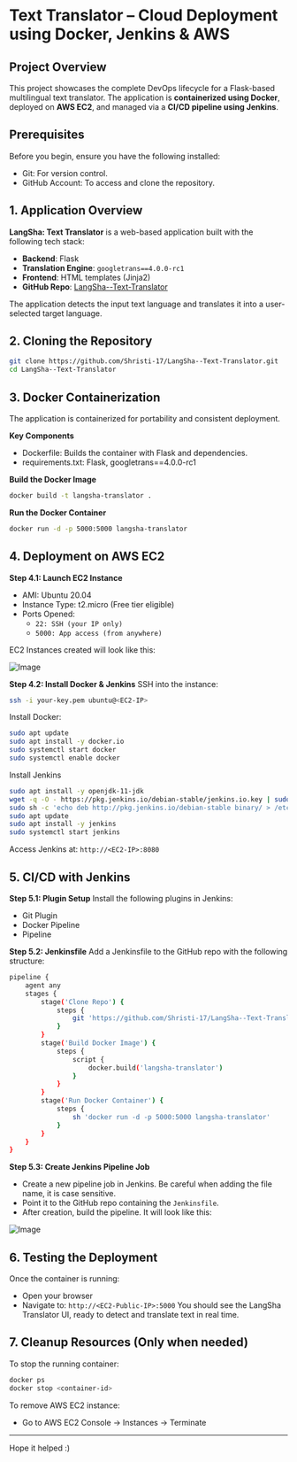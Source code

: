 # Text Translator – Cloud Deployment using Docker, Jenkins & AWS

## Project Overview
This project showcases the complete DevOps lifecycle for a Flask-based multilingual text translator. The application is **containerized using Docker**, deployed on **AWS EC2**, and managed via a **CI/CD pipeline using Jenkins**.

## Prerequisites
Before you begin, ensure you have the following installed:

- Git: For version control.
- GitHub Account: To access and clone the repository.

## 1. Application Overview

**LangSha: Text Translator** is a web-based application built with the following tech stack:

- **Backend**: Flask  
- **Translation Engine**: `googletrans==4.0.0-rc1`  
- **Frontend**: HTML templates (Jinja2)  
- **GitHub Repo**: [LangSha--Text-Translator](https://github.com/Shristi-17/LangSha--Text-Translator)

The application detects the input text language and translates it into a user-selected target language.

## 2. Cloning the Repository

```bash
git clone https://github.com/Shristi-17/LangSha--Text-Translator.git
cd LangSha--Text-Translator
```

## 3. Docker Containerization

The application is containerized for portability and consistent deployment.

**Key Components**
- Dockerfile: Builds the container with Flask and dependencies.
- requirements.txt: Flask, googletrans==4.0.0-rc1

**Build the Docker Image**
```bash
docker build -t langsha-translator .
```

**Run the Docker Container**
```bash
docker run -d -p 5000:5000 langsha-translator
```

## 4. Deployment on AWS EC2

**Step 4.1: Launch EC2 Instance**
- AMI: Ubuntu 20.04
- Instance Type: t2.micro (Free tier eligible)
- Ports Opened:
  - `22: SSH (your IP only)`
  - `5000: App access (from anywhere)`

EC2 Instances created will look like this:

![Image](https://github.com/user-attachments/assets/ba2a7e5b-8801-4424-8e80-a621b91363d2)

**Step 4.2: Install Docker & Jenkins**
SSH into the instance:
```bash
ssh -i your-key.pem ubuntu@<EC2-IP>
```

Install Docker:
```bash
sudo apt update
sudo apt install -y docker.io
sudo systemctl start docker
sudo systemctl enable docker
```

Install Jenkins
```bash
sudo apt install -y openjdk-11-jdk
wget -q -O - https://pkg.jenkins.io/debian-stable/jenkins.io.key | sudo apt-key add -
sudo sh -c 'echo deb http://pkg.jenkins.io/debian-stable binary/ > /etc/apt/sources.list.d/jenkins.list'
sudo apt update
sudo apt install -y jenkins
sudo systemctl start jenkins
```
Access Jenkins at:
`http://<EC2-IP>:8080`

## 5. CI/CD with Jenkins
**Step 5.1: Plugin Setup**
Install the following plugins in Jenkins:
- Git Plugin
- Docker Pipeline
- Pipeline

**Step 5.2: Jenkinsfile**
Add a Jenkinsfile to the GitHub repo with the following structure:
```bash
pipeline {
    agent any
    stages {
        stage('Clone Repo') {
            steps {
                git 'https://github.com/Shristi-17/LangSha--Text-Translator.git'
            }
        }
        stage('Build Docker Image') {
            steps {
                script {
                    docker.build('langsha-translator')
                }
            }
        }
        stage('Run Docker Container') {
            steps {
                sh 'docker run -d -p 5000:5000 langsha-translator'
            }
        }
    }
}
```

**Step 5.3: Create Jenkins Pipeline Job**
- Create a new pipeline job in Jenkins. Be careful when adding the file name, it is case sensitive.
- Point it to the GitHub repo containing the `Jenkinsfile`.
- After creation, build the pipeline. It will look like this:
  
![Image](https://github.com/user-attachments/assets/5d31d0cd-faf3-4419-bd4c-a897652cff06)

## 6. Testing the Deployment
Once the container is running:
- Open your browser
- Navigate to:
`http://<EC2-Public-IP>:5000`
You should see the LangSha Translator UI, ready to detect and translate text in real time.

## 7. Cleanup Resources (Only when needed)
To stop the running container:
```bash
docker ps
docker stop <container-id>
```
To remove AWS EC2 instance:
- Go to AWS EC2 Console → Instances → Terminate

---

Hope it helped :)
